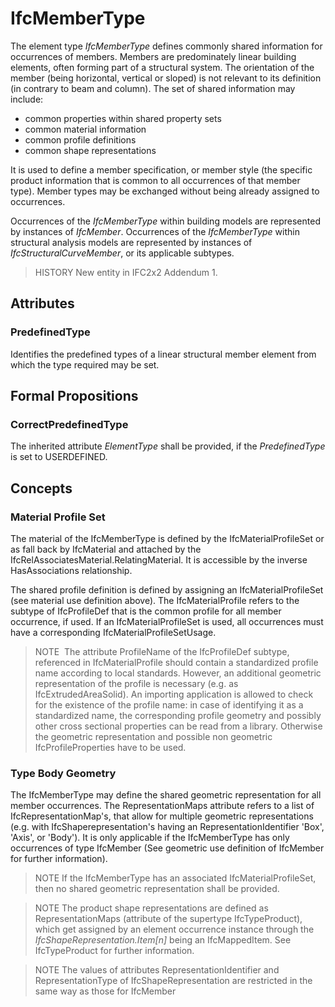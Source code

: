 # IfcMemberType

The element type _IfcMemberType_ defines commonly shared information for occurrences of members. Members are predominately linear building elements, often forming part of a structural system. The orientation of the member (being horizontal, vertical or sloped) is not relevant to its definition (in contrary to beam and column). The set of shared information may include:

* common properties within shared property sets
* common material information
* common profile definitions
* common shape representations

It is used to define a member specification, or member style (the specific product information that is common to all occurrences of that member type). Member types may be exchanged without being already assigned to occurrences.

Occurrences of the _IfcMemberType_ within building models are represented by instances of _IfcMember_. Occurrences of the _IfcMemberType_ within structural analysis models are represented by instances of _IfcStructuralCurveMember_, or its applicable subtypes.

> HISTORY  New entity in IFC2x2 Addendum 1.

## Attributes

### PredefinedType
Identifies the predefined types of a linear structural member element from which the type required may be set.

## Formal Propositions

### CorrectPredefinedType
The inherited attribute _ElementType_ shall be provided, if the _PredefinedType_ is set to USERDEFINED.

## Concepts

### Material Profile Set
The material of the IfcMemberType is defined by the
IfcMaterialProfileSet or as fall back by
IfcMaterial and attached by the
IfcRelAssociatesMaterial.RelatingMaterial. It is
accessible by the inverse HasAssociations
relationship.

The shared profile definition is defined by assigning an
IfcMaterialProfileSet (see material use definition above).
The IfcMaterialProfile refers to the subtype of
IfcProfileDef that is the common profile for all member
occurrence, if used. If an IfcMaterialProfileSet is used, all occurrences must have a corresponding IfcMaterialProfileSetUsage.

> NOTE  The attribute ProfileName of the
> IfcProfileDef subtype, referenced in
> IfcMaterialProfile should contain a standardized profile
> name according to local standards. However, an additional
> geometric representation of the profile is necessary (e.g. as
> IfcExtrudedAreaSolid). An importing application is allowed
> to check for the existence of the profile name: in case of
> identifying it as a standardized name, the corresponding profile
> geometry and possibly other cross sectional properties can be
> read from a library. Otherwise the geometric representation and
> possible non geometric IfcProfileProperties have to be
> used.

### Type Body Geometry

The IfcMemberType may define the shared geometric representation for all member occurrences. The RepresentationMaps attribute refers to a list of IfcRepresentationMap's, that allow for multiple geometric representations (e.g. with IfcShaperepresentation's having an RepresentationIdentifier 'Box', 'Axis', or 'Body'). It is only applicable if the IfcMemberType has only occurrences of type IfcMember (See geometric use definition of IfcMember for further information).

> NOTE  If the IfcMemberType has an associated IfcMaterialProfileSet, then no shared geometric representation shall be provided.

> NOTE  The product shape representations are defined as RepresentationMaps (attribute of the supertype IfcTypeProduct), which get assigned by an element occurrence instance through the _IfcShapeRepresentation.Item[n]_ being an IfcMappedItem. See IfcTypeProduct for further information.

> NOTE  The values of attributes RepresentationIdentifier and RepresentationType of IfcShapeRepresentation are restricted in the same way as those for IfcMember

